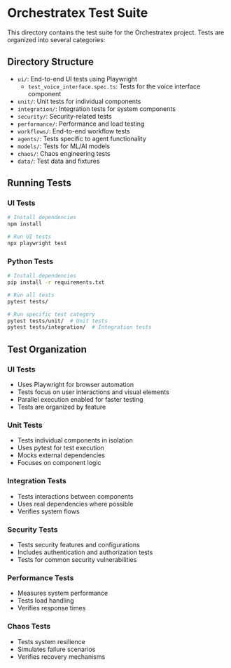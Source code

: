 # Orchestratex Test Suite

This directory contains the test suite for the Orchestratex project. Tests are organized into several categories:

## Directory Structure

- `ui/`: End-to-end UI tests using Playwright
  - `test_voice_interface.spec.ts`: Tests for the voice interface component
- `unit/`: Unit tests for individual components
- `integration/`: Integration tests for system components
- `security/`: Security-related tests
- `performance/`: Performance and load testing
- `workflows/`: End-to-end workflow tests
- `agents/`: Tests specific to agent functionality
- `models/`: Tests for ML/AI models
- `chaos/`: Chaos engineering tests
- `data/`: Test data and fixtures

## Running Tests

### UI Tests
```bash
# Install dependencies
npm install

# Run UI tests
npx playwright test
```

### Python Tests
```bash
# Install dependencies
pip install -r requirements.txt

# Run all tests
pytest tests/

# Run specific test category
pytest tests/unit/  # Unit tests
pytest tests/integration/  # Integration tests
```

## Test Organization

### UI Tests
- Uses Playwright for browser automation
- Tests focus on user interactions and visual elements
- Parallel execution enabled for faster testing
- Tests are organized by feature

### Unit Tests
- Tests individual components in isolation
- Uses pytest for test execution
- Mocks external dependencies
- Focuses on component logic

### Integration Tests
- Tests interactions between components
- Uses real dependencies where possible
- Verifies system flows

### Security Tests
- Tests security features and configurations
- Includes authentication and authorization tests
- Tests for common security vulnerabilities

### Performance Tests
- Measures system performance
- Tests load handling
- Verifies response times

### Chaos Tests
- Tests system resilience
- Simulates failure scenarios
- Verifies recovery mechanisms
